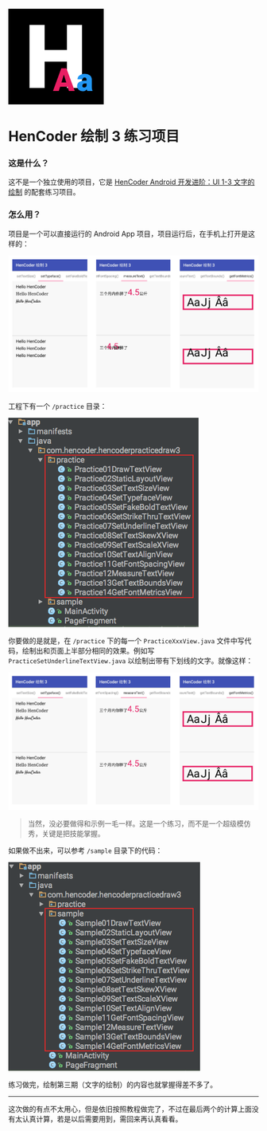 ![](images/icon.png)

HenCoder 绘制 3 练习项目
===

### 这是什么？

这不是一个独立使用的项目，它是 [HenCoder Android 开发进阶：UI 1-3 文字的绘制](http://hencoder.com/ui-1-3) 的配套练习项目。

### 怎么用？

项目是一个可以直接运行的 Android App 项目，项目运行后，在手机上打开是这样的：

![](images/preview.png)

工程下有一个 `/practice` 目录：

![](images/project_practice.png)

你要做的是就是，在 `/practice` 下的每一个 `PracticeXxxView.java` 文件中写代码，绘制出和页面上半部分相同的效果。例如写 `PracticeSetUnderlineTextView.java` 以绘制出带有下划线的文字。就像这样：

![](images/preview_after.png)

> 当然，没必要做得和示例一毛一样。这是一个练习，而不是一个超级模仿秀，关键是把技能掌握。

如果做不出来，可以参考 `/sample` 目录下的代码：

![](images/project_sample.png)

练习做完，绘制第三期（文字的绘制）的内容也就掌握得差不多了。

---

这次做的有点不太用心，但是依旧按照教程做完了，不过在最后两个的计算上面没有太认真计算，若是以后需要用到，需回来再认真看看。